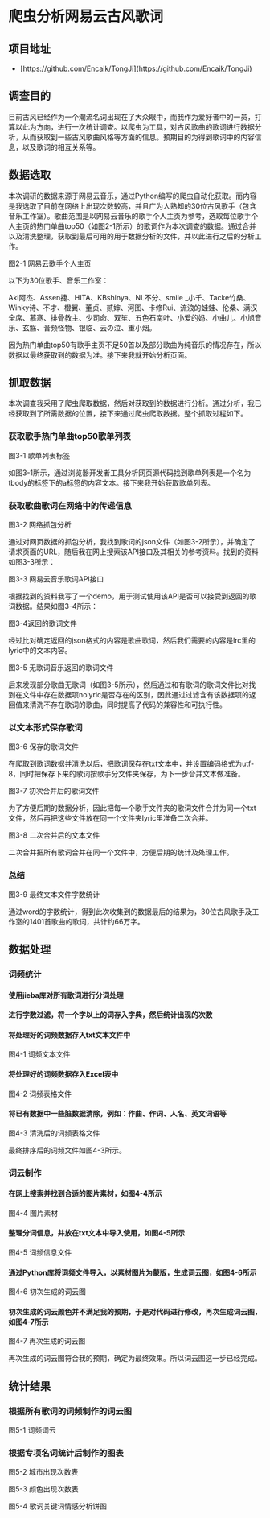 # 爬虫分析网易云古风歌词

## 项目地址

- [https://github.com/Encaik/TongJi](https://github.com/Encaik/TongJi)

## 调查目的

目前古风已经作为一个潮流名词出现在了大众眼中，而我作为爱好者中的一员，打算以此为方向，进行一次统计调查。以爬虫为工具，对古风歌曲的歌词进行数据分析，从而获取到一些古风歌曲风格等方面的信息。预期目的为得到歌词中的内容信息，以及歌词的相互关系等。

## 数据选取

本次调研的数据来源于网易云音乐，通过Python编写的爬虫自动化获取。而内容是我选取了目前在网络上出现次数较高，并且广为人熟知的30位古风歌手（包含音乐工作室）。歌曲范围是以网易云音乐的歌手个人主页为参考，选取每位歌手个人主页的热门单曲top50（如图2-1所示）的歌词作为本次调查的数据。通过合并以及清洗整理，获取到最后可用的用于数据分析的文件，并以此进行之后的分析工作。

图2-1 网易云歌手个人主页

以下为30位歌手、音乐工作室：

Aki阿杰、Assen捷、HITA、KBshinya、NL不分、smile _小千、Tacke竹桑、Winky诗、不才、橙翼、董贞、贰婶、河图、卡修Rui、流浪的蛙蛙、伦桑、满汉全席、慕寒、排骨教主、少司命、双笙、五色石南叶、小爱的妈、小曲儿、小旭音乐、玄觞、音频怪物、银临、云の泣、重小烟。

因为热门单曲top50有歌手主页不足50首以及部分歌曲为纯音乐的情况存在，所以数据以最终获取到的数据为准。接下来我就开始分析页面。

## 抓取数据

本次调查我采用了爬虫爬取数据，然后对获取到的数据进行分析。通过分析，我已经获取到了所需数据的位置，接下来通过爬虫爬取数据。整个抓取过程如下。

### 获取歌手热门单曲top50歌单列表

图3-1 歌单列表标签

如图3-1所示，通过浏览器开发者工具分析网页源代码找到歌单列表是一个名为tbody的标签下的a标签的内容文本。接下来我开始获取歌单列表。

### 获取歌曲歌词在网络中的传递信息

图3-2 网络抓包分析

通过对网页数据的抓包分析，我找到歌词的json文件（如图3-2所示），并确定了请求页面的URL，随后我在网上搜索该API接口及其相关的参考资料。找到的资料如图3-3所示：

图3-3 网易云音乐歌词API接口

根据找到的资料我写了一个demo，用于测试使用该API是否可以接受到返回的歌词数据。结果如图3-4所示：

图3-4返回的歌词文件

经过比对确定返回的json格式的内容是歌曲歌词，然后我们需要的内容是lrc里的lyric中的文本内容。

图3-5 无歌词音乐返回的歌词文件

后来发现部分歌曲无歌词（如图3-5所示），然后通过和有歌词的歌词文件比对找到在文件中存在数据项nolyric是否存在的区别，因此通过过滤含有该数据项的返回值来清洗不存在歌词的歌曲，同时提高了代码的兼容性和可执行性。

### 以文本形式保存歌词

图3-6 保存的歌词文件

在爬取到歌词数据并清洗以后，把歌词保存在txt文本中，并设置编码格式为utf-8，同时把保存下来的歌词按歌手分文件夹保存，为下一步合并文本做准备。

图3-7 初次合并后的歌词文件

为了方便后期的数据分析，因此把每一个歌手文件夹的歌词文件合并为同一个txt文件，然后再把这些文件放在同一个文件夹lyric里准备二次合并。

图3-8 二次合并后的文本文件

二次合并把所有歌词合并在同一个文件中，方便后期的统计及处理工作。

### 总结

图3-9 最终文本文件字数统计

通过word的字数统计，得到此次收集到的数据最后的结果为，30位古风歌手及工作室的1401首歌曲的歌词，共计约66万字。

## 数据处理

### 词频统计

#### 使用jieba库对所有歌词进行分词处理
#### 进行字数过滤，将一个字以上的词存入字典，然后统计出现的次数
#### 将处理好的词频数据存入txt文本文件中

图4-1 词频文本文件

#### 将处理好的词频数据存入Excel表中

图4-2 词频表格文件

#### 将已有数据中一些脏数据清除，例如：作曲、作词、人名、英文词语等

图4-3 清洗后的词频表格文件

最终排序后的词频文件如图4-3所示。

### 词云制作

#### 在网上搜索并找到合适的图片素材，如图4-4所示

图4-4 图片素材

#### 整理分词信息，并放在txt文本中导入使用，如图4-5所示

图4-5 词频信息文件

#### 通过Python库将词频文件导入，以素材图片为蒙版，生成词云图，如图4-6所示

图4-6 初次生成的词云图

#### 初次生成的词云颜色并不满足我的预期，于是对代码进行修改，再次生成词云图，如图4-7所示

图4-7 再次生成的词云图

再次生成的词云图符合我的预期，确定为最终效果。所以词云图这一步已经完成。

## 统计结果

### 根据所有歌词的词频制作的词云图

图5-1 词频词云

### 根据专项名词统计后制作的图表

图5-2 城市出现次数表

图5-3 颜色出现次数表

图5-4 歌词关键词情感分析饼图

